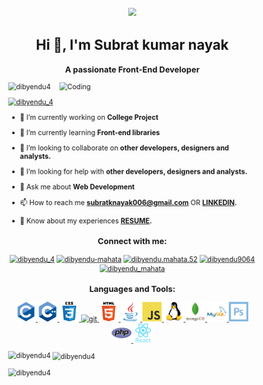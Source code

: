 <p align="center">
  <img src="https://www.wingstechsolutions.com/wp-content/uploads/2022/03/full-stack-development.gif" />
</p>
<h1 align="center">Hi 👋, I'm Subrat kumar nayak</h1>
<h3 align="center">A passionate Front-End Developer</h3>
<img align="right" alt="Coding" width="400" src="https://qph.cf2.quoracdn.net/main-qimg-4b695f72ac7737ce5b36508a0058dd02">

<p align="left"> <img src="https://komarev.com/ghpvc/?username=dibyendu4&label=Profile%20views&color=0e75b6&style=flat" alt="dibyendu4" /> </p>

<p align="left"> <a href="https://twitter.com/dibyendu_4" target="blank"><img src="https://img.shields.io/twitter/follow/dibyendu_4?logo=twitter&style=for-the-badge" alt="dibyendu_4" /></a> </p>

- 🔭 I’m currently working on ****College Project****

- 🌱 I’m currently learning ****Front-end libraries****

- 👯 I’m looking to collaborate on ****other developers, designers and analysts.****

- 🤝 I’m looking for help with ****other developers, designers and analysts.****

- 💬 Ask me about ****Web Development****

- 📫 How to reach me **subratknayak006@gmail.com** OR ****<a href="https://www.linkedin.com/in/subrat-kumar-nayak-39b9b4197">LINKEDIN</a>.****

- 📄 Know about my experiences **<a href="https://github.com/DIBYENDU4/DIBYENDU4/blob/main/DIBYENDU%20CV.pdf">RESUME</a>.**

<h3 align="Center">Connect with me:</h3>
<p align="Center">
<a href="https://twitter.com/dibyendu_4" target="blank"><img align="center" src="https://raw.githubusercontent.com/rahuldkjain/github-profile-readme-generator/master/src/images/icons/Social/twitter.svg" alt="dibyendu_4" height="30" width="40" /></a>
<a href="https://linkedin.com/in/dibyendu-mahata" target="blank"><img align="center" src="https://raw.githubusercontent.com/rahuldkjain/github-profile-readme-generator/master/src/images/icons/Social/linked-in-alt.svg" alt="dibyendu-mahata" height="30" width="40" /></a>
<a href="https://fb.com/dibyendu.mahata.52" target="blank"><img align="center" src="https://raw.githubusercontent.com/rahuldkjain/github-profile-readme-generator/master/src/images/icons/Social/facebook.svg" alt="dibyendu.mahata.52" height="30" width="40" /></a>
<a href="https://instagram.com/dibyendu9064" target="blank"><img align="center" src="https://raw.githubusercontent.com/rahuldkjain/github-profile-readme-generator/master/src/images/icons/Social/instagram.svg" alt="dibyendu9064" height="30" width="40" /></a>
<a href="https://www.hackerrank.com/dibyendu_mahata" target="blank"><img align="center" src="https://raw.githubusercontent.com/rahuldkjain/github-profile-readme-generator/master/src/images/icons/Social/hackerrank.svg" alt="dibyendu_mahata" height="30" width="40" /></a>
</p>

<h3 align="Center">Languages and Tools:</h3>
<p align="Center"> <a href="https://www.cprogramming.com/" target="_blank" rel="noreferrer"> <img src="https://raw.githubusercontent.com/devicons/devicon/master/icons/c/c-original.svg" alt="c" width="40" height="40"/> </a> <a href="https://www.w3schools.com/cpp/" target="_blank" rel="noreferrer"> <img src="https://raw.githubusercontent.com/devicons/devicon/master/icons/cplusplus/cplusplus-original.svg" alt="cplusplus" width="40" height="40"/> </a> <a href="https://www.w3schools.com/css/" target="_blank" rel="noreferrer"> <img src="https://raw.githubusercontent.com/devicons/devicon/master/icons/css3/css3-original-wordmark.svg" alt="css3" width="40" height="40"/> </a> <a href="https://git-scm.com/" target="_blank" rel="noreferrer"> <img src="https://www.vectorlogo.zone/logos/git-scm/git-scm-icon.svg" alt="git" width="40" height="40"/> </a> <a href="https://www.w3.org/html/" target="_blank" rel="noreferrer"> <img src="https://raw.githubusercontent.com/devicons/devicon/master/icons/html5/html5-original-wordmark.svg" alt="html5" width="40" height="40"/> </a> <a href="https://www.java.com" target="_blank" rel="noreferrer"> <img src="https://raw.githubusercontent.com/devicons/devicon/master/icons/java/java-original.svg" alt="java" width="40" height="40"/> </a> <a href="https://developer.mozilla.org/en-US/docs/Web/JavaScript" target="_blank" rel="noreferrer"> <img src="https://raw.githubusercontent.com/devicons/devicon/master/icons/javascript/javascript-original.svg" alt="javascript" width="40" height="40"/> </a> <a href="https://www.linux.org/" target="_blank" rel="noreferrer"> <img src="https://raw.githubusercontent.com/devicons/devicon/master/icons/linux/linux-original.svg" alt="linux" width="40" height="40"/> </a> <a href="https://www.mongodb.com/" target="_blank" rel="noreferrer"> <img src="https://raw.githubusercontent.com/devicons/devicon/master/icons/mongodb/mongodb-original-wordmark.svg" alt="mongodb" width="40" height="40"/> </a> <a href="https://www.mysql.com/" target="_blank" rel="noreferrer"> <img src="https://raw.githubusercontent.com/devicons/devicon/master/icons/mysql/mysql-original-wordmark.svg" alt="mysql" width="40" height="40"/> </a> <a href="https://www.photoshop.com/en" target="_blank" rel="noreferrer"> <img src="https://raw.githubusercontent.com/devicons/devicon/master/icons/photoshop/photoshop-line.svg" alt="photoshop" width="40" height="40"/> </a> <a href="https://www.php.net" target="_blank" rel="noreferrer"> <img src="https://raw.githubusercontent.com/devicons/devicon/master/icons/php/php-original.svg" alt="php" width="40" height="40"/> </a> <a href="https://reactjs.org/" target="_blank" rel="noreferrer"> <img src="https://raw.githubusercontent.com/devicons/devicon/master/icons/react/react-original-wordmark.svg" alt="react" width="40" height="40"/> </a> </p>

<p><img align="left" src="https://github-readme-stats.vercel.app/api/top-langs?username=dibyendu4&show_icons=true&locale=en&layout=compact" alt="dibyendu4" /></p>

<p>&nbsp;<img align="center" src="https://github-readme-stats.vercel.app/api?username=dibyendu4&show_icons=true&locale=en" alt="dibyendu4" /></p>

<p><img align="center" src="https://github-readme-streak-stats.herokuapp.com/?user=dibyendu4&" alt="dibyendu4" /></p>
